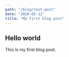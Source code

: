 ```yaml
---
path: "/blog/test-post"
date: "2020-02-12"
title: "My first blog post"
---
```


## Hello world

This is my first blog post.
